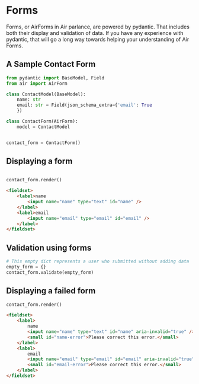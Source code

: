 # Forms

Forms, or AirForms in Air parlance, are powered by pydantic. That includes both their display and validation of data. If you have any experience with pydantic, that will go a long way towards helping your understanding of Air Forms.

## A Sample Contact Form

```python
from pydantic import BaseModel, Field
from air import AirForm

class ContactModel(BaseModel):
    name: str
    email: str = Field(json_schema_extra={'email': True
    })

class ContactForm(AirForm):
    model = ContactModel


contact_form = ContactForm()
```

## Displaying a form

```python

contact_form.render()
```

```html
<fieldset>
    <label>name
        <input name="name" type="text" id="name" />
    </label>
    <label>email
        <input name="email" type="email" id="email" />
    </label>
</fieldset>
```

## Validation using forms

```python
# This empty dict represents a user who submitted without adding data
empty_form = {}
contact_form.validate(empty_form)
```

## Displaying a failed form

```python
contact_form.render()
```

```html
<fieldset>
    <label>
        name
        <input name="name" type="text" id="name" aria-invalid="true" />
        <small id="name-error">Please correct this error.</small>
    </label>
    <label>
        email
        <input name="email" type="email" id="email" aria-invalid="true" />
        <small id="email-error">Please correct this error.</small>
    </label>
</fieldset>
```
